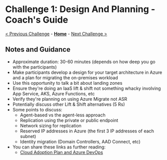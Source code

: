 # Challenge 1: Design And Planning - Coach's Guide

[< Previous Challenge](./00-lab_setup.md) - **[Home](./README.md)** - [Next Challenge >](./02-discovery.md)

## Notes and Guidance

- Approximate duration: 30-60 minutes (depends on how deep you go with the participants)
- Make participants develop a design for your target architecture in Azure and a plan for migrating the on-premises workload
- Use this opportunity to talk a bit about landing zones
- Ensure they're doing an IaaS lift & shift not something whacky involving App Service, AKS, Azure Functions, etc
- Verify they're planning on using Azure Migrate not ASR
- Potentially discuss other Lift & Shift alternatives (5 Rs)
- Some points to discuss:
    - Agent-based vs the agent-less approach
    - Replication using the private or public endpoint
    - Network sizing for replication
    - Reserved IP addresses in Azure (the first 3 IP addresses of each subnet)
    - Identity migration (Domain Controllers, AAD Connect, etc)
- You can share these links as further reading:
    - [Cloud Adoption Plan and Azure DevOps](https://docs.microsoft.com/azure/cloud-adoption-framework/plan/template)
